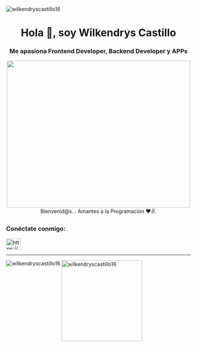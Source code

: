 <div align="center"> 
  <p align="left"> <img src="https://komarev.com/ghpvc/?username=wilkendryscastillo16&label=Profile%20views&color=0e75b6&style=flat " alt="wilkendryscastillo16" /> </p>
  <h1 align="center">Hola 👋, soy Wilkendrys Castillo</h1>
  <h3 align="center">Me apasiona Frontend Developer, Backend Developer y APPs</h3>
  <img src="https://camo.githubusercontent.com/f8cc4fbaf3fd8e3c056e08b4620712819bd1195f08a452265f5d283761353642/68747470733a2f2f7468756d62732e6766796361742e636f6d2f44616d61676564496d706f7274616e74416d7572726174736e616b652d73697a655f726573747269637465642e676966" height="400" width="500" />
  <br>
  Bienvenid@s... Amantes a la Programación ❤✌.
</div>

<h3 align="left">Conéctate conmigo: </h3>
<p align="izquierda">
<a href="https://linkedin.com/en/https://www.linkedin.com/en/wilkendry-castillo-748490213/" target="en blanco "><img align="center" src="https://raw.githubusercontent.com/rahuldkjain/github-profile-readme-generator/master/src/images/icons/Social/linked-in-alt.svg" alt="https://www.linkedin.com/in/wilkendry-castillo-748490213 /" height="30" width="40" /></a>
</p>
<hr>
<p><img align="left" src="https://github-readme-stats.vercel.app/api/top-langs?username=wilkendryscastillo16&show_icons=true&locale=en&layout=compact" alt="wilkendryscastillo16" /> </p>

<p> <img align="center" height="220px"  src="https://github-readme-stats.vercel.app/api?username=WilkendrysCastillo16&&show_icons=true&title_color=A8DADC&icon_color=E63946&text_color=F1FAEE&bg_color=1D3557" alt="wilkendryscastillo16" /> </p>



